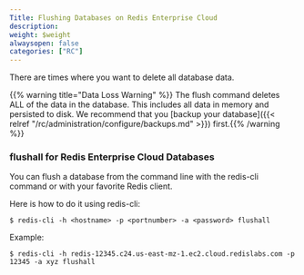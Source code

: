 ```yaml
---
Title: Flushing Databases on Redis Enterprise Cloud
description: 
weight: $weight
alwaysopen: false
categories: ["RC"]
---
```

There are times where you want to delete all database data.

{{% warning title="Data Loss Warning" %}} The flush command deletes ALL of the data in the database. This
includes all data in memory and persisted to disk. We recommend that you
[backup your database]({{< relref "/rc/administration/configure/backups.md" >}}) first.{{% /warning %}}

### flushall for Redis Enterprise Cloud Databases

You can flush a database from the command line with the redis-cli command or with
your favorite Redis client.

Here is how to do it using redis-cli:

```src
$ redis-cli -h <hostname> -p <portnumber> -a <password> flushall
```

Example:

```src
$ redis-cli -h redis-12345.c24.us-east-mz-1.ec2.cloud.redislabs.com -p 12345 -a xyz flushall
```
